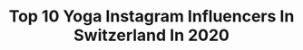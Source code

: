 ---
title: Top 10 Yoga Instagram Influencers In Switzerland In 2020
description: >-
  Find top yoga Instagram influencers in Switzerland in 2020. Most popular hashtags: #yogapractice #selflove #yogaflow #staystrong.
platform: Instagram
profiles:
  - username: "_tamayoga"
    fullname: >-
      Tam 🤸🏼‍♀️ Genève
    location: "Switzerland"
    followers: 8632
    engagement: 912
    commentsToLikes: 0.139799
    id: ck9wewvnmm7gp0j78g4k2bokx
    verified: false
    hashtags: ""
  - username: "geraldine.antoinette"
    fullname: >-
      Geraldine Antoinette Yoga ૐ
    location: "Switzerland"
    followers: 8856
    engagement: 700
    commentsToLikes: 0.189804
    id: ck5zoznc1rp4w0i14wjljzi0q
    verified: false
    hashtags: "#spiderman, #athome, #ramones, #nogravity"
  - username: "neyvabaudelaire"
    fullname: >-
      Aivah En El Trance
    location: "Switzerland"
    followers: 10975
    engagement: 739
    commentsToLikes: 0.027120
    id: ck138a21bf8hc0i19tq99i8d4
    verified: false
    hashtags: "#morning, #altstadt, #skulllover, #staystrong"
  - username: "linda_eden"
    fullname: >-
      Linda Eden 🧘🏽‍♀️
    location: "Switzerland"
    followers: 2799
    engagement: 1221
    commentsToLikes: 0.088125
    id: ck6tyyjik6ljk0j717d056aoj
    verified: false
    hashtags: "#paradise, #city, #gianthammock, #stayathome"
  - username: "clemeyoga"
    fullname: >-
      Clementine Evrard
    location: "Switzerland"
    followers: 30890
    engagement: 216
    commentsToLikes: 0.108554
    id: ck0w16bw9hrm40i19sxxdse3v
    verified: false
    hashtags: "#yogablogger, #tiptoeintospring, #yogaforfun, #yogaposes"
  - username: "chloe_sillieres"
    fullname: >-
      Chloé Sillieres
    location: "Switzerland"
    followers: 6574
    engagement: 513
    commentsToLikes: 0.027402
    id: ck6u7ujkxnq5v0j71cso5ggke
    verified: false
    hashtags: "#happydance, #familyfirst, #getlost, #goodluck"
  - username: "satyaoblette"
    fullname: >-
      SATYA OBLETTE
    location: "Switzerland"
    followers: 6010
    engagement: 682
    commentsToLikes: 0.104576
    id: ck6tv1xqejpix0j716dqkfkfn
    verified: false
    hashtags: "#happyfriday, #modelphoto, #gulfstreamg650, #fashionblogger"
  - username: "naturellymichaela"
    fullname: >-
      Michaela | Hiking & Yoga 🇨🇭
    location: "Switzerland"
    followers: 12410
    engagement: 788
    commentsToLikes: 0.115745
    id: ck5q428yenfmb0i11boehhrcy
    verified: false
    hashtags: "#ballstad, #earthdayquotes, #doyoga, #fisherboat"
  - username: "chriscarpnter"
    fullname: >-
      Chris Carpenter
    location: "Switzerland"
    followers: 25581
    engagement: 218
    commentsToLikes: 0.042270
    id: ck137jug6bwly0i19bkgwqwvp
    verified: false
    hashtags: "#zicatela, #lovingnature, #speedflying, #surfergirl"
  - username: "luviyo"
    fullname: >-
      L U V I Y O
    location: "Switzerland"
    followers: 40126
    engagement: 165
    commentsToLikes: 0.024969
    id: ck8tc4pi9ya0t0j7897zq68re
    verified: false
    hashtags: "#luviyo, #yogamat, #guidedbyangie, #yogamatchallenge"
---